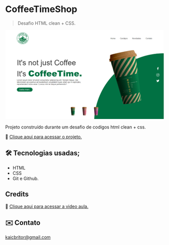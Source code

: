 # CoffeeTimeShop

> Desafio HTML clean + CSS.

![preview](preview.png)


Projeto construído durante um desafio de codigos html clean + css.

🔗 [Clique aqui para acessar o projeto.](http://kaicbrito.github.io/coffeshop)



## 🛠 Tecnologias usadas;

- HTML
- CSS
- Git e Github.


## Credits
🔗 [Clique aqui para acessar a video aula.](https://youtu.be/91Q6RvKvd7o)

## ✉️ Contato 

kaicbritor@gmail.com
 
